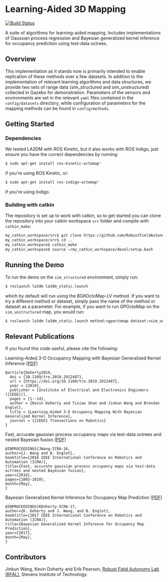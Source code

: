 # Learning-Aided 3D Mapping
[![Build Status](https://travis-ci.org/RobustFieldAutonomyLab/la3dm.svg?branch=master)](https://travis-ci.org/RobustFieldAutonomyLab/la3dm)

A suite of algorithms for learning-aided mapping. Includes implementations of Gaussian process regression and Bayesian generalized kernel inference for occupancy prediction using test-data octrees. 

## Overview

This implementation as it stands now is primarily intended to enable replication of these methods over a few datasets. In addition to the implementation of relevant learning algorithms and data structures, we provide two sets of range data (sim_structured and sim_unstructured) collected in Gazebo for demonstration. Parameters of the sensors and environments are set in the relevant `yaml` files contained in the `config/datasets` directory, while configuration of parameters for the mapping methods can be found in `config/methods`.

## Getting Started

### Dependencies

We tested LA3DM with ROS Kinetic, but it also works with ROS Indigo, just ensure you have the correct dependencies by running:

```bash
$ sudo apt-get install ros-kinetic-octomap*
```
if you're using ROS Kinetic, or:

```bash
$ sudo apt-get install ros-indigo-octomap*
```
if you're using Indigo.

### Building with catkin

The repository is set up to work with catkin, so to get started you can clone the repository into your catkin workspace `src` folder and compile with `catkin_make`:

```bash
my_catkin_workspace/src$ git clone https://github.com/RobustFieldAutonomyLab/la3dm
my_catkin_workspace/src$ cd ..
my_catkin_workspace$ catkin_make
my_catkin_workspace$ source ~/my_catkin_workspace/devel/setup.bash
```

## Running the Demo

To run the demo on the `sim_structured` environment, simply run:

```bash
$ roslaunch la3dm la3dm_static.launch
```

which by default will run using the BGKOctoMap-LV method. If you want to try a different method or dataset, simply pass the
name of the method or dataset as a parameter. For example, if you want to run GPOctoMap on the `sim_unstructured` map,
you would run:

```bash
$ roslaunch la3dm la3dm_static.launch method:=gpoctomap dataset:=sim_unstructured
```

## Relevant Publications

If you found this code useful, please cite the following:

Learning-Aided 3-D Occupancy Mapping with Bayesian Generalized Kernel Inference ([PDF](https://ieeexplore.ieee.org/stamp/stamp.jsp?tp=&arnumber=8713569))
```
@article{Doherty2019,
  doi = {10.1109/tro.2019.2912487},
  url = {https://doi.org/10.1109/tro.2019.2912487},
  year = {2019},
  publisher = {Institute of Electrical and Electronics Engineers ({IEEE})},
  pages = {1--14},
  author = {Kevin Doherty and Tixiao Shan and Jinkun Wang and Brendan Englot},
  title = {Learning-Aided 3-D Occupancy Mapping With Bayesian Generalized Kernel Inference},
  journal = {{IEEE} Transactions on Robotics}
}
```

Fast, accurate gaussian process occupancy maps via test-data octrees and nested Bayesian fusion ([PDF](http://ieeexplore.ieee.org/stamp/stamp.jsp?tp=&arnumber=7487232))
```
@INPROCEEDINGS{JWang-ICRA-16,
author={J. Wang and B. Englot},
booktitle={2016 IEEE International Conference on Robotics and Automation (ICRA)},
title={Fast, accurate gaussian process occupancy maps via test-data octrees and nested Bayesian fusion},
year={2016},
pages={1003-1010},
month={May},
}
```

Bayesian Generalized Kernel Inference for Occupancy Map Prediction ([PDF](https://ieeexplore.ieee.org/stamp/stamp.jsp?tp=&arnumber=7989356))
```
@INPROCEEDINGS{KDoherty-ICRA-17,
author={K. Doherty and J. Wang, and B. Englot},
booktitle={2017 IEEE International Conference on Robotics and Automation (ICRA)},
title={Bayesian Generalized Kernel Inference for Occupancy Map Prediction},
year={2017},
month={May},
}
```

## Contributors

Jinkun Wang, Kevin Doherty and Erik Pearson, [Robust Field Autonomy Lab (RFAL)](http://personal.stevens.edu/~benglot/index.html), Stevens Institute of Technology.
